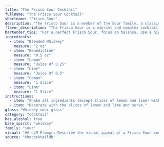 ```yaml
---
title: "The Frisco Sour Cocktail"
fullname: "The Frisco Sour Cocktail"
shortname: "Frisco Sour"
description: "The Frisco Sour is a member of the Sour family, a classic cocktail style featuring a base spirit, citrus juice, and sweetener. This specific variation, likely hailing from San Francisco (Frisco), embraces the city's history of blending whiskey and the distinctive herbal sweetness of Benedictine. "
flavor_description: "The Frisco Sour is a vibrant and complex cocktail. The blended whiskey provides a smooth, mellow base, while the Benedictine adds a touch of herbal sweetness with notes of honey and spice. The citrus juices, both lemon and lime, deliver a bright, tart acidity that balances the sweetness. The overall flavor profile is well-rounded, with a harmonious blend of sweetness, spice, and citrus. "
bartender_tips: "For a perfect Frisco Sour, focus on balance. Use a high-quality blended whiskey with a smooth finish.  Don't skimp on the Benedictine, its herbal notes are crucial.  When juicing the citrus, go for a 2:1 ratio of lemon to lime for a bright, tart flavor. Finally, a light egg white foam adds elegance and texture.  Shake well with ice, strain into a chilled coupe, and garnish with a lemon twist. "
ingredients:
  - item: "Blended Whiskey"
    measure: "2 oz"
  - item: "Benedictine"
    measure: "0.5 oz"
  - item: "Lemon"
    measure: "Juice Of 0.25"
  - item: "Lime"
    measure: "Juice Of 0.5"
  - item: "Lemon"
    measure: "1 Slice"
  - item: "Lime"
    measure: "1 Slice"
instructions:
  - item: "Shake all ingredients (except slices of lemon and lime) with ice and strain into a whiskey sour glass."
  - item: "Decorate with the slices of lemon and lime and serve."
glass: "Whiskey sour glass"
category: "cocktail"
has_alcohol: true
base_spirit: "whiskey"
family: "sour"
visual: "## LLM Prompt: Describe the visual appeal of a Frisco Sour cocktail. Imagine a **Frisco Sour** resting in a chilled coupe glass. The cocktail is a **rich, amber hue**, with **hints of gold swirling within**. The **foam** on top is a **creamy white**, almost like a fluffy cloud, and **gently dissipates** as the drink sits. **Tiny, delicate bubbles** rise slowly through the liquid, adding a touch of movement to the composition.The **rim of the glass** is **lightly dusted with sugar**, providing a **delicate sparkle** and adding another layer of texture. A **thin slice of lemon** or a **small sprig of mint** might be used as a garnish, offering a **dash of vibrant green** against the warm amber of the drink.Overall, the Frisco Sour presents a **visually appealing contrast** of **warm colors and creamy textures**, creating a **sophisticated and inviting appearance**. "
source: "thecocktaildb"
---
```


